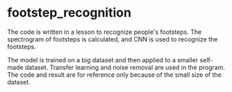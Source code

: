 # footstep_recognition

The code is written in a lesson to recognize people's footsteps. The spectrogram of footsteps is calculated, and CNN is used to recognize the footsteps.

The model is trained on a big dataset and then applied to a smaller self-made dataset. Transfer learning and noise removal are used in the program. The code and result are for reference only because of the small size of the dataset. 
